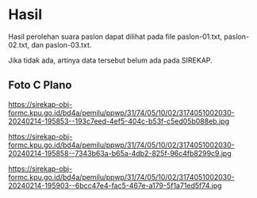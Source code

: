 # Hasil

Hasil perolehan suara paslon dapat dilihat pada file paslon-01.txt, paslon-02.txt, dan paslon-03.txt.

Jika tidak ada, artinya data tersebut belum ada pada SIREKAP.

## Foto C Plano

https://sirekap-obj-formc.kpu.go.id/bd4a/pemilu/ppwp/31/74/05/10/02/3174051002030-20240214-195853--193c7eed-4ef5-404c-b53f-c5ed05b088eb.jpg

https://sirekap-obj-formc.kpu.go.id/bd4a/pemilu/ppwp/31/74/05/10/02/3174051002030-20240214-195858--7343b63a-b65a-4db2-825f-96c4fb8299c9.jpg

https://sirekap-obj-formc.kpu.go.id/bd4a/pemilu/ppwp/31/74/05/10/02/3174051002030-20240214-195903--6bcc47e4-fac5-467e-a179-5f1a71ed5f74.jpg
